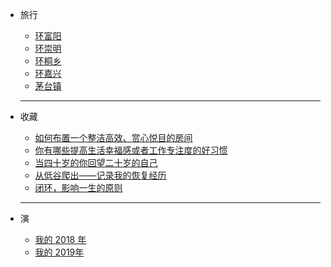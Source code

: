 
* 旅行
    - [环富阳](#/旅行/2018-09-16-fuyang)
    - [环崇明](#/旅行/2018-09-24.chongming)
    - [环桐乡](#/旅行/2018-11-09-tongxiang)
    - [环嘉兴](#/旅行/2018-11-25-jiaxing)
    - [茅台镇](#/旅行/maotai)

    ---

* 收藏
    - [如何布置一个整洁高效、赏心悦目的房间](https://sspai.com/post/54793)
    - [你有哪些提高生活幸福感或者工作专注度的好习惯](https://sspai.com/post/54920)
    - [当四十岁的你回望二十岁的自己](http://reader.s-reader.com/article/c0/3568443.html?l=02a1db025d5e393f681d8fef9af78bee&ft_size=&site_id=616)
    - [从低谷爬出——记录我的恢复经历](https://sspai.com/post/47447)
    - [闭环，影响一生的原则](https://mp.weixin.qq.com/s/uqfjYOj9oqqFhSpB91m7eg)
		
    ---

* 演
  - [我的 2018 年](#/演/我的2018年)
  - [我的 2019年](#/演/我的2019年)


